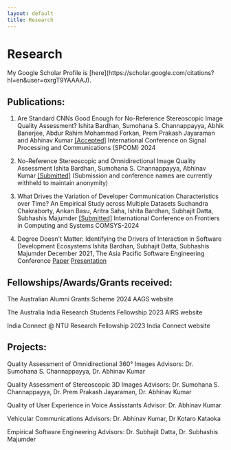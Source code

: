 ```yaml
---
layout: default
title: Research
---
```


<h1>Research</h1>
My Google Scholar Profile is [here](https://scholar.google.com/citations?hl=en&user=oxrgT9YAAAAJ).

<h2>Publications:</h2>

1. Are Standard CNNs Good Enough for No-Reference Stereoscopic Image Quality Assessment?
Ishita Bardhan, Sumohana S. Channappayya, Abhik Banerjee, Abdur Rahim Mohammad Forkan, Prem Prakash Jayaraman and Abhinav Kumar
<u>[Accepted]</u> International Conference on Signal Processing and Communications (SPCOM) 2024

2. No-Reference Stereoscopic and Omnidirectional Image Quality Assessment
Ishita Bardhan, Sumohana S. Channappayya, Abhinav Kumar
<u>[Submitted]</u> (Submission and conference names are currently withheld to maintain anonymity)

3. What Drives the Variation of Developer Communication Characteristics over Time? An Empirical Study across Multiple Datasets
Suchandra Chakraborty, Ankan Basu, Aritra Saha, Ishita Bardhan, Subhajit Datta, Subhashis Majumder
<u>[Submitted]</u> International Conference on Frontiers in Computing and Systems COMSYS-2024

4. Degree Doesn't Matter: Identifying the Drivers of Interaction in Software Development Ecosystems
Ishita Bardhan, Subhajit Datta, Subhashis Majumder
December 2021, The Asia Pacific Software Engineering Conference
[Paper](https://ieeexplore.ieee.org/document/9711990)
[Presentation](https://www.youtube.com/watch?v=NbDpLYdWueU)

<h2>Fellowships/Awards/Grants received:</h2>

The Australian Alumni Grants Scheme 2024
AAGS website

The Australia India Research Students Fellowship 2023
AIRS website

India Connect @ NTU Research Fellowship 2023
India Connect website

<h2>Projects:</h2>

Quality Assessment of Omnidirectional 360° Images
Advisors: Dr. Sumohana S. Channappayya, Dr. Abhinav Kumar


Quality Assessment of Stereoscopic 3D Images
Advisors: Dr. Sumohana S. Channappayya, Dr. Prem Prakash Jayaraman, Dr. Abhinav Kumar


Quality of User Experience in Voice Assisstants
Advisor: Dr. Abhinav Kumar


Vehicular Communications
Advisors: Dr. Abhinav Kumar, Dr Kotaro Kataoka


Empirical Software Engineering
Advisors: Dr. Subhajit Datta, Dr. Subhashis Majumder
